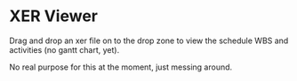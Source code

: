 # XER Viewer  

Drag and drop an xer file on to the drop zone to view the schedule WBS and activities (no gantt chart, yet).  

No real purpose for this at the moment, just messing around.